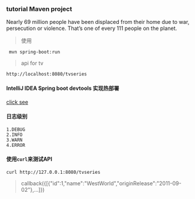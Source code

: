 ### tutorial Maven project

Nearly 69 million people have been displaced from their home due to war, persecution or violence. That’s one of every 111 people on the planet.

> 使用
```shell
 mvn spring-boot:run
```

> api for tv

`http://localhost:8080/tvseries`

#### IntelliJ IDEA Spring boot devtools 实现热部署

[click see](https://www.cnblogs.com/zxguan/p/7941711.html)

#### 日志级别
    1.DEBUG
    2.INFO
    3.WARN
    4.ERROR
    
#### 使用`curl`来测试API

`curl http://127.0.0.1:8080/tvseries` 

> callback({[{"id":1,"name":"WestWorld","originRelease":"2011-09-02"},...]})

